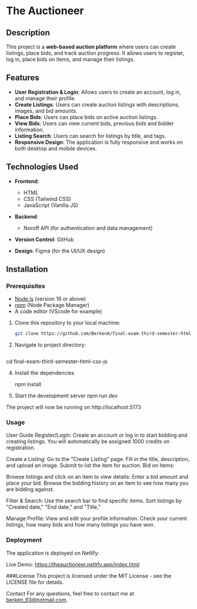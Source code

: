 # The Auctioneer

## Description

This project is a **web-based auction platform** where users can create listings, place bids, and track auction progress. It allows users to register, log in, place bids on items, and manage their listings.

## Features

- **User Registration & Login**: Allows users to create an account, log in, and manage their profile.
- **Create Listings**: Users can create auction listings with descriptions, images, and bid amounts.
- **Place Bids**: Users can place bids on active auction listings.
- **View Bids**: Users can view current bids, previous bids and bidder information.
- **Listing Search**: Users can search for listings by title, and tags.
- **Responsive Design**: The application is fully responsive and works on both desktop and mobile devices.

## Technologies Used

- **Frontend**:
  - HTML
  - CSS (Tailwind CSS)
  - JavaScript (Vanilla JS)

- **Backend**:
  - Noroff API (for authentication and data management)

- **Version Control**: GitHub

- **Design**: Figma (for the UI/UX design)

## Installation

### Prerequisites

- [Node.js](https://nodejs.org/) (version 16 or above)
- [npm](https://www.npmjs.com/) (Node Package Manager)
- A code editor (VScode for example)

1. Clone this repository to your local machine:

   ```bash
   git clone https://github.com/BerkenA/final-exam-third-semester-html-css-js

2. Navigate to project directory:

   ```bash
  cd final-exam-third-semester-html-css-js

4. Install the dependencies
  
   npm install

6. Start the development server
   npm run dev
   
The project will now be running on http://localhost:5173

### Usage

User Guide
Register/Login:
Create an account or log in to start bidding and creating listings.
You will automatically be assigned 1000 credits on registration.

Create a Listing:
Go to the "Create Listing" page.
Fill in the title, description, and upload an image.
Submit to list the item for auction.
Bid on Items:

Browse listings and click on an item to view details:
Enter a bid amount and place your bid.
Browse the bidding history on an item to see how many you are bidding against.

Filter & Search:
Use the search bar to find specific items.
Sort listings by "Created date," "End date," and "Title,"

Manage Profile:
View and edit your profile information.
Check your current listings, how many bids and how many listings you have won.

### Deployment
The application is deployed on Netlify:

 Live Demo: https://theauctioneer.netlify.app/index.html

###License
This project is licensed under the MIT License - see the LICENSE file for details.

Contact
For any questions, feel free to contact me at berken_93@hotmail.com.
